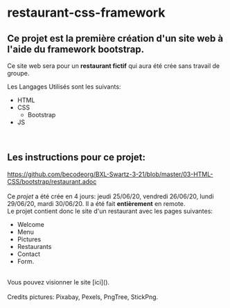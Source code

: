 # restaurant-css-framework

Ce projet est la première création d'un site web à l'aide du framework **bootstrap**.
-

Ce site web sera pour un **restaurant fictif** qui aura été crée sans travail de groupe.

Les Langages Utilisés sont les suivants: 
* HTML 
* CSS
  * Bootstrap
* JS
<br>

Les instructions pour ce projet:
----
https://github.com/becodeorg/BXL-Swartz-3-21/blob/master/03-HTML-CSS/bootstrap/restaurant.adoc
<br>
<br>
Ce *projet* a été crée en 4 jours: jeudi 25/06/20, vendredi 26/06/20, lundi 29/06/20, mardi 30/06/20.
Il a été fait **entièrement** en remote.
<br>
Le projet contient donc le site d'un restaurant avec les pages suivantes: 
* Welcome
* Menu
* Pictures 
* Restaurants 
* Contact
* Form.
<br>
Vous pouvez visionner le site [ici]().
<br>
<br>
Credits pictures:  Pixabay, Pexels, PngTree, StickPng.



